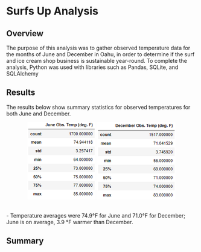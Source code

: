 # Surfs Up Analysis

## Overview
The purpose of this analysis was to gather observed temperature data for the months of June and December in Oahu, in order to determine if the surf and ice cream shop business is sustainable year-round. To complete the analysis, Python was used with libraries such as Pandas, SQLite, and SQLAlchemy<br/>

## Results
The results below show summary statistics for observed temperatures for both June and December. </br>
<p align="center">
  <img src="https://github.com/stephen-tan/surfs_up/blob/main/Resources/June%20Observed%20Temp.png" alt="June Observed Temperature"/>
  <img src="https://github.com/stephen-tan/surfs_up/blob/main/Resources/December%20Observed%20Temp.png" alt="December Observed Temperature"/>
</p>
</br>
- Temperature averages were 74.9&deg;F for June and 71.0&deg;F for December; June is on average, 3.9 &deg;F warmer than December.

## Summary
